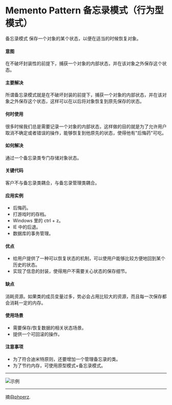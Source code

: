 # Memento Pattern  备忘录模式（行为型模式）
备忘录模式 保存一个对象的某个状态，以便在适当的时候恢复对象。

#### 意图
在不破坏封装性的前提下，捕获一个对象的内部状态，并在该对象之外保存这个状态。

#### 主要解决
所谓备忘录模式就是在不破坏封装的前提下，捕获一个对象的内部状态，并在该对象之外保存这个状态，这样可以在以后将对象恢复到原先保存的状态。

#### 何时使用
很多时候我们总是需要记录一个对象的内部状态，这样做的目的就是为了允许用户取消不确定或者错误的操作，能够恢复到他原先的状态，使得他有"后悔药"可吃。

#### 如何解决
通过一个备忘录类专门存储对象状态。

#### 关键代码
客户不与备忘录类耦合，与备忘录管理类耦合。

#### 应用实例
* 后悔药。
* 打游戏时的存档。
* Windows 里的 ctrl + z。
* IE 中的后退。
* 数据库的事务管理。

#### 优点
* 给用户提供了一种可以恢复状态的机制，可以使用户能够比较方便地回到某个历史的状态。
* 实现了信息的封装，使得用户不需要关心状态的保存细节。

#### 缺点
消耗资源。如果类的成员变量过多，势必会占用比较大的资源，而且每一次保存都会消耗一定的内存。

#### 使用场景
* 需要保存/恢复数据的相关状态场景。
* 提供一个可回滚的操作。

#### 注意事项
* 为了符合迪米特原则，还要增加一个管理备忘录的类。
* 为了节约内存，可使用原型模式+备忘录模式。


---

![示例](https://github.com/103style/DesignPatterns/tree/master/pic/MementoPattern.jpg)

---

摘自[phperz](http://www.phperz.com/article/15/0814/148652.html).
